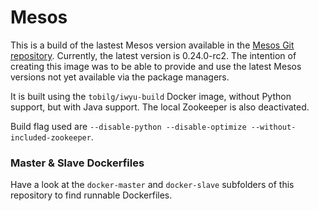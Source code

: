 # Mesos
This is a build of the lastest Mesos version available in the [Mesos Git repository](https://github.com/apache/mesos). Currently, the latest version is 0.24.0-rc2. 
The intention of creating this image was to be able to provide and use the latest Mesos versions not yet available via the package managers.

It is built using the `tobilg/iwyu-build` Docker image, without Python support, but with Java support. The local Zookeeper is also deactivated.

Build flag used are `--disable-python --disable-optimize --without-included-zookeeper`.

### Master & Slave Dockerfiles
Have a look at the `docker-master` and `docker-slave` subfolders of this repository to find runnable Dockerfiles. 
